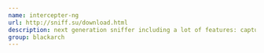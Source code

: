 ```yaml
---
name: intercepter-ng
url: http://sniff.su/download.html
description: next generation sniffer including a lot of features: capturing passwords/hashes, sniffing chat messages, performing man-in-the-middle attacks, etc. URL : http://sniff.su/download.html Groups : blackarch blackarch-windows blackarch-wireless blackarch-sniffer blackarch-networking blackarch-cracker
group: blackarch
---
```

